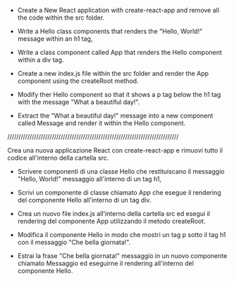- Create a New React application with create-react-app and remove all the code within the src folder.

- Write a Hello class components that renders the "Hello, World!" message within an h1 tag,

- Write a class component called App that renders the Hello component within a div tag.

- Create a new index.js file within the src folder and render the App component using the createRoot method.

- Modify ther Hello component so that it shows a p tag below the h1 tag with the message "What a beautiful day!".

- Extract the "What a beautiful day!" message into a new component called Message and render it within the Hello component.

/////////////////////////////////////////////////////////////////////////////

Crea una nuova applicazione React con create-react-app e rimuovi tutto il codice all'interno della cartella src.

- Scrivere componenti di una classe Hello che restituiscano il messaggio "Hello, World!" messaggio all'interno di un tag h1,

- Scrivi un componente di classe chiamato App che esegue il rendering del componente Hello all'interno di un tag div.

- Crea un nuovo file index.js all'interno della cartella src ed esegui il rendering del componente App utilizzando il metodo createRoot.

- Modifica il componente Hello in modo che mostri un tag p sotto il tag h1 con il messaggio "Che bella giornata!".

- Estrai la frase "Che bella giornata!" messaggio in un nuovo componente chiamato Messaggio ed eseguirne il rendering all'interno del componente Hello.
